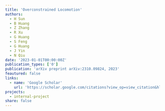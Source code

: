 ```yaml
---
title: 'Overconstrained Locomotion'
authors:
  - H Sun
  - B Huang
  - Z Zhang
  - R Xu
  - G Huang
  - S Feng
  - G Huang
  - J Yin
  - N Qiu
date: '2023-01-01T00:00:00Z'
publication_types: ['0']
publication: 'arXiv preprint arXiv:2310.09824, 2023'
feautured: false
links:
  - name: 'Google Scholar'
    url: 'https://scholar.google.com/citations?view_op=view_citation&hl=en&user=sFTLO0EAAAAJ&cstart=20&pagesize=80&citation_for_view=sFTLO0EAAAAJ:JQOojiI6XY0C'
projects:
  - internal-project
share: false
---
```

